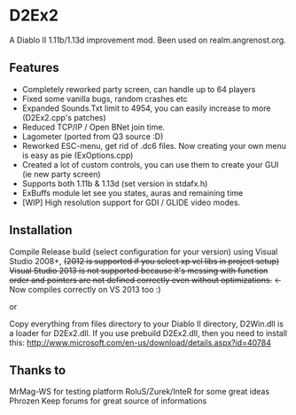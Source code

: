 ﻿D2Ex2
=====

A Diablo II 1.11b/1.13d improvement mod. Been used on realm.angrenost.org.

Features
--------
- Completely reworked party screen, can handle up to 64 players
- Fixed some vanilla bugs, random crashes etc
- Expanded Sounds.Txt limit to 4954, you can easily increase to more (D2Ex2.cpp's patches)
- Reduced TCP/IP / Open BNet join time.
- Lagometer (ported from Q3 source :D)
- Reworked ESC-menu, get rid of .dc6 files. Now creating your own menu is easy as pie (ExOptions.cpp)
- Created a lot of custom controls, you can use them to create your GUI (ie new party screen)
- Supports both 1.11b & 1.13d (set version in stdafx.h)
- ExBuffs module let see you states, auras and remaining time
- [WIP] High resolution support for GDI / GLIDE video modes.

Installation
-------------
Compile Release build (select configuration for your version) using Visual Studio 2008+, ~~(2012 is supported if you select xp vcl libs in project setup)~~
~~Visual Studio 2013 is not supported because it's messing with function order and pointers are not defined correctly even without optimizations.~~ <- Now compiles correctly on VS 2013 too :)

or

Copy everything from files directory to your Diablo II directory, D2Win.dll is a loader for D2Ex2.dll. If you use prebuild D2Ex2.dll, then you need to install this: http://www.microsoft.com/en-us/download/details.aspx?id=40784

Thanks to
----------
MrMag-WS for testing platform
RoluS/Zurek/InteR for some great ideas
Phrozen Keep forums for great source of informations